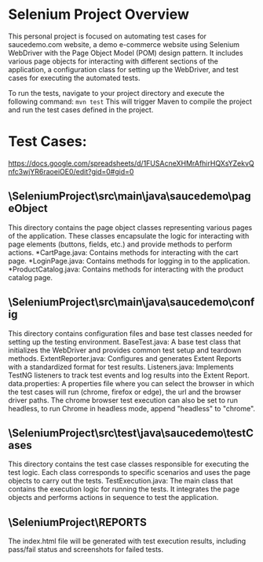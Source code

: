 # Selenium Project Overview

This personal project is focused on automating test cases for saucedemo.com website, a demo e-commerce website using Selenium WebDriver with the Page Object Model (POM) design pattern. It includes various page objects for interacting with different sections of the application, a configuration class for setting up the WebDriver, and test cases for executing the automated tests.

To run the tests, navigate to your project directory and execute the following command:
	```mvn test```
 This will trigger Maven to compile the project and run the test cases defined in the project.

# Test Cases:
https://docs.google.com/spreadsheets/d/1FUSAcneXHMrAfhirHQXsYZekvQnfc3wjYR6raoeiOE0/edit?gid=0#gid=0

## \SeleniumProject\src\main\java\saucedemo\pageObject
This directory contains the page object classes representing various pages of the application. These classes encapsulate the logic for interacting with page elements (buttons, fields, etc.) and provide methods to perform actions.
*CartPage.java: Contains methods for interacting with the cart page.
*LoginPage.java: Contains methods for logging in to the application.
*ProductCatalog.java: Contains methods for interacting with the product catalog page.

## \SeleniumProject\src\main\java\saucedemo\config
This directory contains configuration files and base test classes needed for setting up the testing environment.
BaseTest.java: A base test class that initializes the WebDriver and provides common test setup and teardown methods.
ExtentReporter.java: Configures and generates Extent Reports with a standardized format for test results. 
Listeners.java: Implements TestNG listeners to track test events and log results into the Extent Report.	
data.properties: A properties file where you can select the browser in which the test cases will run (chrome, firefox or edge), the url and the browser driver paths. The chrome browser test execution can also be set to run headless, to run Chrome in headless mode, append "headless" to "chrome".

## \SeleniumProject\src\test\java\saucedemo\testCases
This directory contains the test case classes responsible for executing the test logic. Each class corresponds to specific scenarios and uses the page objects to carry out the tests.
TestExecution.java: The main class that contains the execution logic for running the tests. It integrates the page objects and performs actions in sequence to test the application.

## \SeleniumProject\REPORTS
The index.html file will be generated with test execution results, including pass/fail status and screenshots for failed tests.